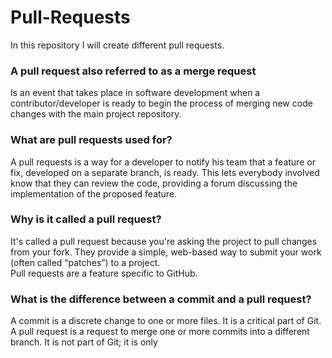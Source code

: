 # Pull-Requests
In this repository I will create different pull requests.
### A pull request also referred to as a merge request
Is an event that takes place in software development when a contributor/developer is ready to begin the process of merging new code changes with the main project repository.
### What are pull requests used for?
A pull requests is a way for a developer to notify his team that a feature or fix, developed on a separate branch, is ready. This lets everybody involved know that they can review the code, providing a forum discussing the implementation of the proposed feature.
### Why is it called a pull request?
It's called a pull request because you're asking the project to pull changes from your fork. They provide a simple, web-based way to submit your work (often called “patches”) to a project.</br>
Pull requests are a feature specific to GitHub.
### What is the difference between a commit and a pull request?
A commit is a discrete change to one or more files. It is a critical part of Git. A pull request is a request to merge one or more commits into a different branch. It is not part of Git; it is only
